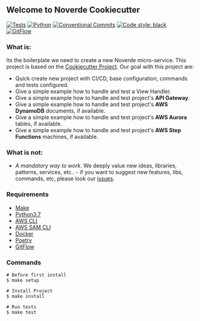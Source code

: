 ## Welcome to Noverde Cookiecutter

[![Tests](https://github.com/noverde/noverde_cookiecutter/workflows/tests/badge.svg)](https://github.com/noverde/noverde_cookiecutter/actions)
[![Python](https://img.shields.io/badge/python-3.7-green)](https://www.python.org)
[![Conventional Commits](https://img.shields.io/badge/Conventional%20Commits-1.0.0-yellow.svg)](https://conventionalcommits.org)
<a href="https://github.com/psf/black"><img alt="Code style: black"
src="https://img.shields.io/badge/code%20style-black-000000.svg"></a>  
[![GitFlow](https://img.shields.io/badge/GitFlow-Friendly-brightgreen)](https://www.atlassian.com/git/tutorials/comparing-workflows/gitflow-workflow)

### What is:
Its the boilerplate we need to create a new Noverde micro-service. This
project is based on the
[Cookiecutter Project](https://github.com/cookiecutter/cookiecutter).
Our goal with this project are:

* Quick create new project with CI/CD, base configuration, commands and
  tests configured.
* Give a simple example how to handle and test a View Handler.
* Give a simple example how to handle and test project's **API Gateway**.
* Give a simple example how to handle and test project's **AWS
  DynamoDB** documents, if available.
* Give a simple example how to handle and test project's **AWS Aurora**
  tables, if available.
* Give a simple example how to handle and test project's **AWS Step
  Functions** machines, if available.

### What is not:
* *A mandatory way to work*. We deeply value new ideas, libraries,
  patterns, services, etc.. - if you want to suggest new features, libs,
  commands, etc, please look our
  [issues](https://github.com/noverde/noverde_cookiecutter/issues).

### Requirements

* [Make](https://www.gnu.org/software/make/)
* [Python3.7](https://www.python.org)
* [AWS CLI](https://aws.amazon.com/cli/)
* [AWS SAM CLI](https://docs.aws.amazon.com/serverless-application-model/latest/developerguide/serverless-sam-cli-install.html)
* [Docker](https://www.docker.com)
* [Poetry](https://python-poetry.org/)
* [GitFlow](https://github.com/petervanderdoes/gitflow-avh/wiki/Installation)

### Commands

```shell
# Before first install
$ make setup

# Install Project
$ make install

# Run tests
$ make test
```
